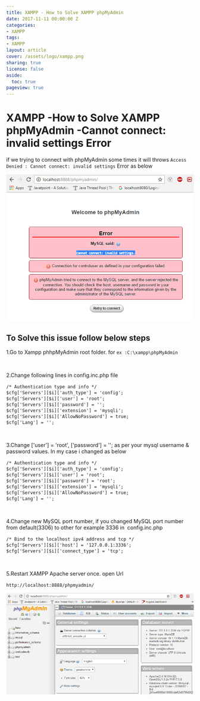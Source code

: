 ```yaml
---
title: XAMPP - How to Solve XAMPP phpMyAdmin
date: 2017-11-11 00:00:00 Z
categories:
- XAMPP
tags:
- XAMPP
layout: article
cover: /assets/logo/xampp.png
sharing: true
license: false
aside:
  toc: true
pageview: true
---
```


# XAMPP -How to Solve XAMPP phpMyAdmin -Cannot connect: invalid settings Error

if we trying to connect with phpMyAdmin some times it will throws `Access Denied
: Cannot connect: invalid settings` Error as below

![http://localhost:6666/sml/wp-content/uploads/2016/12/Cannot-connect-invalid-settings-Error.png](media/abcc59fee14d221c71be7b6d12be2114.png)



## **To Solve this issue follow below steps**

1.Go to Xampp phhpMyAdmin root folder. for 
`ex :C:\xampp\phpMyAdmin`

 

2.Change following lines in config.inc.php file
```dos
/* Authentication type and info */
$cfg['Servers'][$i]['auth_type'] = 'config';
$cfg['Servers'][$i]['user'] = 'root';
$cfg['Servers'][$i]['password'] = '';
$cfg['Servers'][$i]['extension'] = 'mysqli';
$cfg['Servers'][$i]['AllowNoPassword'] = true;
$cfg['Lang'] = '';
```

 

3.Change ['user'] = 'root', ['password'] = ''; as per your mysql username &
password values. In my case i changed as below
```dos
/* Authentication type and info */
$cfg['Servers'][$i]['auth_type'] = 'config';
$cfg['Servers'][$i]['user'] = 'root';
$cfg['Servers'][$i]['password'] = 'root';
$cfg['Servers'][$i]['extension'] = 'mysqli';
$cfg['Servers'][$i]['AllowNoPassword'] = true;
$cfg['Lang'] = '';
```


 

4.Change new MySQL port number, if you changed MySQL port number from
default(3306) to other for example 3336 in  config.inc.php
```dos
/* Bind to the localhost ipv4 address and tcp */
$cfg['Servers'][$i]['host'] = '127.0.0.1:3336';
$cfg['Servers'][$i]['connect_type'] = 'tcp';
```

 

5.Restart XAMPP Apache server once. open Url 
```dos
http://localhost:8888/phpmyadmin/
```


![http://localhost:6666/sml/wp-content/uploads/2016/12/Cannot-connect-invalid-settings-Error-1.png](media/b1dc6ca77f1dd960597ad5dc6ab5b050.png)
